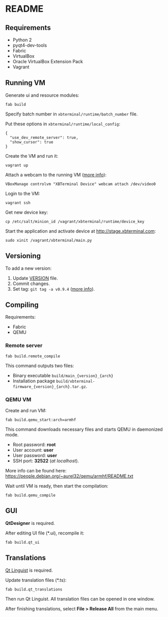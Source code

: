 # README

## Requirements

* Python 2
* pyqt4-dev-tools
* Fabric
* VirtualBox
* Oracle VirtualBox Extension Pack
* Vagrant

## Running VM

Generate ui and resource modules:

```
fab build
```

Specify batch number in `xbterminal/runtime/batch_number` file.

Put these options in `xbterminal/runtime/local_config`:

```
{
  "use_dev_remote_server": true,
  "show_cursor": true
}
```

Create the VM and run it:

```
vagrant up
```

Attach a webcam to the running VM ([more info](http://www.virtualbox.org/manual/ch09.html#idp99569632)):

```
VBoxManage controlvm "XBTerminal Device" webcam attach /dev/video0
```

Login to the VM:

```
vagrant ssh
```

Get new device key:

```
cp /etc/salt/minion_id /vagrant/xbterminal/runtime/device_key
```

Start the application and activate device at http://stage.xbterminal.com:

```
sudo xinit /vagrant/xbterminal/main.py
```

## Versioning

To add a new version:

1. Update [VERSION](VERSION) file.
2. Commit changes.
3. Set tag: `git tag -a v0.9.4` ([more info](https://git-scm.com/book/en/v2/Git-Basics-Tagging)).

## Compiling

Requirements:

* Fabric
* QEMU

### Remote server

```
fab build.remote_compile
```

This command outputs two files:

* Binary executable `build/main_{version}_{arch}`
* Installation package `build/xbterminal-firmware_{version}_{arch}.tar.gz`.

### QEMU VM

Create and run VM:

```
fab build.qemu_start:arch=armhf
```

This command downloads necessary files and starts QEMU in daemonized mode.

* Root password: **root**
* User account: **user**
* User password: **user**
* SSH port: **32522** (*at localhost*).

More info can be found here: https://people.debian.org/~aurel32/qemu/armhf/README.txt

Wait until VM is ready, then start the compilation:

```
fab build.qemu_compile
```

## GUI

**QtDesigner** is required.

After editing UI file (*.ui), recompile it:

```
fab build.qt_ui
```

## Translations

[Qt Linguist](http://doc.qt.io/qt-4.8/linguist-manual.html) is required.

Update translation files (*.ts):

```
fab build.qt_translations
```

Then run Qt Linguist. All translation files can be opened in one window.

After finishing translations, select **File > Release All** from the main menu.
